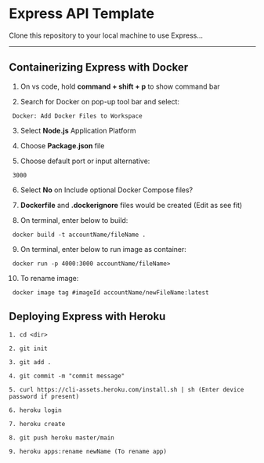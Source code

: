 # Express API Template

Clone this repository to your local machine to use Express...

---

## Containerizing Express with Docker


1. On vs code, hold **command + shift + p** to show command bar

2. Search for Docker on pop-up tool bar and select: 
``` 
 Docker: Add Docker Files to Workspace
```
3. Select **Node.js** Application Platform 

4. Choose **Package.json** file

5. Choose default port or input alternative:
```
 3000
```
6. Select **No** on Include optional Docker Compose files?

7. **Dockerfile** and **.dockerignore** files would be created (Edit as see fit)

8. On terminal, enter below to build:
``` 
 docker build -t accountName/fileName .
```
9. On terminal, enter below to run image as container:
``` 
 docker run -p 4000:3000 accountName/fileName>
```
10. To rename image:
```  
 docker image tag #imageId accountName/newFileName:latest
```

## Deploying Express with Heroku


```
1. cd <dir>

2. git init

3. git add .

4. git commit -m "commit message"

5. curl https://cli-assets.heroku.com/install.sh | sh (Enter device password if present)

6. heroku login

7. heroku create

8. git push heroku master/main

9. heroku apps:rename newName (To rename app)

```

